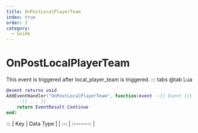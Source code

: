 ```yaml
---
title: OnPostLocalPlayerTeam
index: true
order: 2
category:
  - Guide
---
```


# OnPostLocalPlayerTeam
This event is triggered after local_player_team is triggered.
::: tabs
@tab Lua
```lua
@event returns void
AddEventHandler("OnPostLocalPlayerTeam", function(event --[[ Event ]])
    --[[ ... ]]
    return EventResult.Continue
end)
```

:::
| Key | Data Type |
| :-: | :-------: |